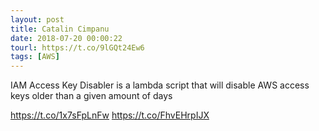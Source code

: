 ```yaml
---
layout: post
title: Catalin Cimpanu
date: 2018-07-20 00:00:22
tourl: https://t.co/9lGQt24Ew6
tags: [AWS]
---
```

IAM Access Key Disabler is a lambda script that will disable AWS access keys older than a given amount of days

https://t.co/1x7sFpLnFw https://t.co/FhvEHrpIJX